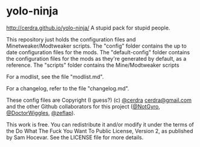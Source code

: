 # yolo-ninja
http://cerdra.github.io/yolo-ninja/ A stupid pack for stupid people.

This repository just holds the configuration files and Minetweaker/Modtweaker scripts. The "config" folder contains the up to date configuration files for the mods. The "default-config" folder contains the configuration files for the mods as they're generated by default, as a reference. The "scripts" folder contains the Mine/Modtweaker scripts

For a modlist, see the file "modlist.md".

For a changelog, refer to the file "changelog.md".



These config files are Copyright (I guess?) (c) [@cerdra](http://github.com/cerdra) <cerdra@gmail.com> and the other Github collaborators for this project ([@NotGyro](http://github.com/notgyro), [@DoctorWiggles](http://github.com/doctorwiggles), [@zeflap](http://github.com/zeflap)).

This work is free. You can redistribute it and/or modify it under the terms of the Do What The Fuck You Want To Public License, Version 2, as published by Sam Hocevar. See the LICENSE file for more details.